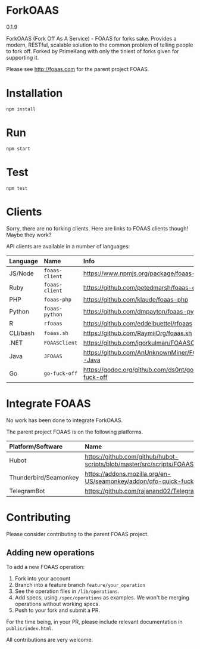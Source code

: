 # ForkOAAS

0.1.9

ForkOAAS (Fork Off As A Service) - FOAAS for forks sake.
   Provides a modern, RESTful, scalable solution to the common problem of telling people to fork off.
   Forked by PrimeKang with only the tiniest of forks given for supporting it.

Please see http://foaas.com for the parent project FOAAS.

# Installation

	npm install

# Run

	npm start

# Test

	npm test

# Clients

Sorry, there are no forking clients. Here are links to FOAAS clients though! Maybe they work?

API clients are available in a number of languages:

| Language | Name           | Info |
|:---------|:---------------|:-----|
| JS/Node  | `foaas-client` | https://www.npmjs.org/package/foaas-client |
| Ruby     | `foaas-client` | https://github.com/petedmarsh/foaas-client |
| PHP      | `foaas-php`    | https://github.com/klaude/foaas-php |
| Python   | `foaas-python` | https://github.com/dmpayton/foaas-python |
| R        | `rfoaas`       | https://github.com/eddelbuettel/rfoaas |
| CLI/bash | `foaas.sh`     | https://github.com/RaymiiOrg/foaas.sh |
| .NET     | `FOAASClient`  | https://github.com/igorkulman/FOAASClient |
| Java     | `JFOAAS`       | https://github.com/AnUnknownMiner/FOAAS-Java |
| Go       | `go-fuck-off`   | https://godoc.org/github.com/ds0nt/go-fuck-off |

# Integrate FOAAS

No work has been done to integrate ForkOAAS. 

The parent project FOAAS is on the following platforms.

| Platform/Software | Name                                                                         |
|:------------------|:-----------------------------------------------------------------------------|
| Hubot				| https://github.com/github/hubot-scripts/blob/master/src/scripts/FOAAS.coffee |
| Thunderbird/Seamonkey | https://addons.mozilla.org/en-US/seamonkey/addon/qfo-quick-fuck-off |
| TelegramBot | https://github.com/rajanand02/TelegramFoaasBot |

# Contributing

Please consider contributing to the parent FOAAS project.

## Adding new operations

To add a new FOAAS operation:

1. Fork into your account
2. Branch into a feature branch `feature/your_operation`
3. See the operation files in `/lib/operations`.
4. Add specs, using `/spec/operations` as examples. We won't be merging operations without working specs.
5. Push to your fork and submit a PR.

For the time being, in your PR, please include relevant documentation in `public/index.html`.

All contributions are very welcome.
